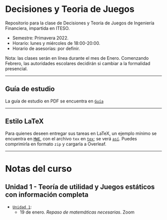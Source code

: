 # Decisiones y Teoria de Juegos

Repositorio para la clase de Decisiones y Teoría de Juegos de Ingeniería Financiera, impartida en ITESO.

- Semestre: Primavera 2022.
- Horario: lunes y miércoles de 18:00-20:00.
- Horario de asesorías: por definir.

Nota: las clases serán en línea durante el mes de Enero. Comenzando Febrero, las autoridades escolares decidirán si cambiar a la formalidad presencial.

---

## Guía de estudio

La guía de estudio en PDF se encuentra en [`Guía`](Guía/GuiaAprendizajeTJ.pdf)

---

## Estilo LaTeX

Para quienes deseen entregar sus tareas en LaTeX, un ejemplo mínimo se encuentra en [`MWE`](MWE), con el archivo `tex` en [`tex`](MWE/MWE.tex); se verá [`así`](MWE/MWE.pdf). Puedes comprimirla en formato `zip` y cargarla a Overleaf.

---

# Notas del curso

## Unidad 1 - Teoría de utilidad y Juegos estáticos con información completa

- [`Unidad 1`](Unidad_1/main.pdf):
  - 19 de enero. *Repaso de matemáticas necesarias*. Zoom

